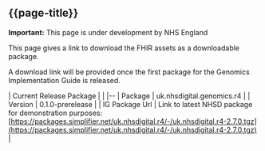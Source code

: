## {{page-title}}

  <div markdown="span" class="alert alert-warning" role="alert"><i class="fa fa-warning"></i><b> Important:</b> This page is under development by NHS England</div>

This page gives a link to download the FHIR assets as a downloadable package.

A download link will be provided once the first package for the Genomics Implementation Guide is released.

| Current Release Package |  |
|--
| Package | uk.nhsdigital.genomics.r4  | 
| Version | 0.1.0-prerelease |
| IG Package Url | Link to latest NHSD package for demonstration purposes:  [https://packages.simplifier.net/uk.nhsdigital.r4/-/uk.nhsdigital.r4-2.7.0.tgz](https://packages.simplifier.net/uk.nhsdigital.r4/-/uk.nhsdigital.r4-2.7.0.tgz) |

